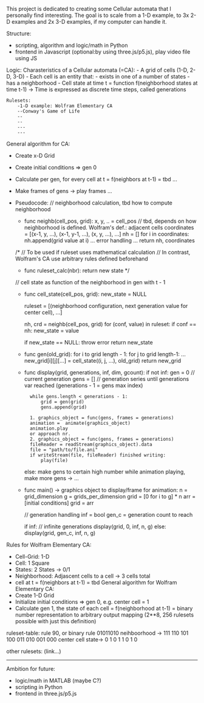 This project is dedicated to creating some Cellular automata that I personally find interesting.
The goal is to scale from a 1-D example, to 3x 2-D examples and 2x 3-D examples, if my computer can handle it.

Structure: 
- scripting, algorithm and logic/math in Python
- frontend in Javascript (optional:by using three.js/p5.js), play video file using JS

Logic:
    Charasteristics of a Cellular automata (=CA):
    - A grid of cells (1-D, 2-D, 3-D)
    - Each cell is an entity that:
        - exists in one of a number of states
        - has a neighborhood
    - Cell state at time t = function f(neighborhood states at time t-1)
    -> Time is expressed as discrete time steps, called generations

    Rulesets:
        -1-D example: Wolfram Elementary CA
        --Conway's Game of Life
        --
        --
        ---
        ---
General algorithm for CA:
- Create x-D Grid
- Create initial conditions => gen 0
- Calculate per gen, for every cell at t = f(neighbors at t-1) = tbd ...
- Make frames of gens -> play frames ...
- Pseudocode:
    // neighborhood calculation, tbd how to compute neighborhood
    - func neighb(cell_pos, grid):
        x, y, .. = cell_pos
        // tbd, depends on how neighborhood is defined. Wolfram's def.: adjacent cells
        coordinates = [(x-1, y, ...), (x-1, y-1, ...), (x, y, ...), ...]
        nh = []
        for i in coordinates:
            nh.append(grid value at i)
        ... error handling ...
        return nh, coordinates
    
    /*
    // To be used if ruleset uses mathematical calculation
    // In contrast, Wolfram's CA use arbitrary rules defined beforehand
    - func ruleset_calc(nbr):
        return new state
    */

    // cell state as function of the neighborhood in gen with t - 1
    - func cell_state(cell_pos, grid):
        new_state = NULL
        
        ruleset = [(neighborhood configuration, next generation value for center cell), ...]

        nh, crd = neighb(cell_pos, grid)
        for (conf, value) in ruleset:
            if conf == nh: 
                new_state = value

        if new_state == NULL: throw error
        return new_state


    - func gen(old_grid):
        for i to grid length - 1:
            for j to grid length-1: 
                ...
                    new_grid[i][j][...] = cell_state((i, j, ...), old_grid)
        return new_grid
    
    - func display(grid, generations, inf, dim, gcount):
        if not inf:
            gen = 0 // current generation
            gens = [] // generation series until generations var reached (generations - 1 = gens max index)

            while gens.length < generations - 1:
                grid = gen(grid)
                gens.append(grid)

            1. graphics_object = func(gens, frames = generations)
            animation =  animate(graphics_object)
            animation.play
            or approach nr.
            2. graphics_object = func(gens, frames = generations)
            fileReader = readStream(graphics_object).data
            file = "path/to/file.ani"
            if writeStream(file, fileReader) finished writing:
                play(file)
        else:
            make gens to certain high number
            while animation playing, make more gens -> ...


    - func main() -> graphics object to display/frame for animation:
        n = grid_dimension
        g = grids_per_dimension
        grid = [0 for i to g] * n
        arr = [initial conditions]
        grid = arr

        // generation handling 
        inf = bool 
        gen_c = generation count to reach

        if inf:
            // infinite generations
            display(grid, 0, inf, n, g)
        else:
            display(grid, gen_c, inf, n, g)


        





Rules for Wolfram Elementary CA:
- Cell-Grid: 1-D
- Cell: 1 Square
- States: 2 States -> 0/1
- Neighborhood: Adjascent cells to a cell -> 3 cells total
- cell at t = f(neighbors at t-1) = tbd
General algorithm for Wolfram Elementary CA:
- Create 1-D Grid
- Initialize initial conditions => gen 0, e.g. center cell = 1
- Calculate gen 1, the state of each cell = f(neighborhood at t-1) = 
    binary number representation to arbitrary output mapping (2**8, 256 rulesets possible with just this definition)

ruleset-table: rule 90, or binary rule 01011010
    neihboorhood ->     111 110 101 100 011 010 001 000
    center cell state-> 0   1   0   1   1   0   1   0

other rulesets: (link...)





____________________________________________________________________________________
Ambition for future:
- logic/math in MATLAB (maybe C?)
- scripting in Python
- frontend in three.js/p5.js
